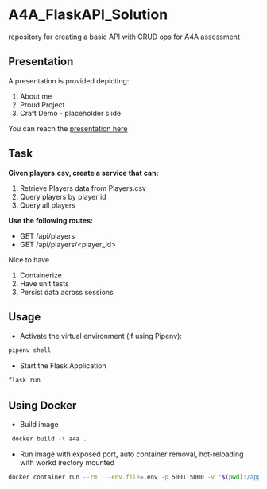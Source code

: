 # A4A_FlaskAPI_Solution
repository for creating a basic API with CRUD ops for A4A assessment

## Presentation
A presentation is provided depicting:
1. About me
2. Proud Project
3. Craft Demo - placeholder slide

You can reach the [presentation here](https://docs.google.com/presentation/d/1E2yLeENSo5K8Pu0g-1EbDE6dtxQv7_1lqarj1NR2RjM/edit#slide=id.geb4c6d2e93_0_137)

## Task

**Given players.csv, create a service that can:**

1. Retrieve Players data from Players.csv
2. Query players by player id
3. Query all players

**Use the following routes:**

* GET /api/players
* GET /api/players/<player_id>

Nice to have

1. Containerize
2. Have unit tests
3. Persist data across sessions

## Usage

* Activate the virtual environment (if using Pipenv):
```bash
pipenv shell
```
* Start the Flask Application

```bash
flask run
```

## Using Docker

* Build image
```bash
 docker build -t a4a .
```
* Run image with exposed port, auto container removal, hot-reloading with workd irectory mounted

```bash
docker container run --rm  --env.file=.env -p 5001:5000 -v "$(pwd):/app a4a
```